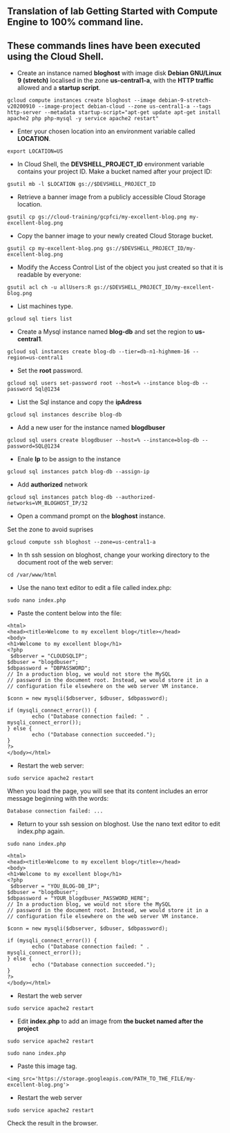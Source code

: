 ## Translation of lab Getting Started with Compute Engine to 100% command line.

## These commands lines have been executed using the Cloud Shell.

- Create an instance named **bloghost** with image disk **Debian GNU/Linux 9 (stretch)** localised in the zone **us-central1-a**, with the **HTTP traffic** allowed and a **startup script**.

`gcloud compute instances create bloghost --image debian-9-stretch-v20200910 --image-project debian-cloud --zone us-central1-a --tags http-server --metadata startup-script="apt-get update apt-get install apache2 php php-mysql -y service apache2 restart"`

- Enter your chosen location into an environment variable called **LOCATION**.

`export LOCATION=US`

- In Cloud Shell, the **DEVSHELL_PROJECT_ID** environment variable contains your project ID. Make a bucket named after your project ID:

`gsutil mb -l $LOCATION gs://$DEVSHELL_PROJECT_ID`

- Retrieve a banner image from a publicly accessible Cloud Storage location.

`gsutil cp gs://cloud-training/gcpfci/my-excellent-blog.png my-excellent-blog.png`

- Copy the banner image to your newly created Cloud Storage bucket.

`gsutil cp my-excellent-blog.png gs://$DEVSHELL_PROJECT_ID/my-excellent-blog.png`

- Modify the Access Control List of the object you just created so that it is readable by everyone:

`gsutil acl ch -u allUsers:R gs://$DEVSHELL_PROJECT_ID/my-excellent-blog.png`

- List machines type.

`gcloud sql tiers list`

- Create a Mysql instance named **blog-db** and set the region to **us-central1**.

`gcloud sql instances create blog-db --tier=db-n1-highmem-16 --region=us-central1`

- Set the **root** password.

`gcloud sql users set-password root --host=% --instance blog-db --password Sql@1234`

- List the Sql instance and copy the **ipAdress**

`gcloud sql instances describe blog-db`

- Add a new user for the instance named **blogdbuser**

`gcloud sql users create blogdbuser --host=% --instance=blog-db --password=SQL@1234`

- Enale **Ip** to be assign to the instance

`gcloud sql instances patch blog-db --assign-ip`

- Add **authorized** network

`gcloud sql instances patch blog-db --authorized-networks=VM_BLOGHOST_IP/32`

- Open a command prompt on the **bloghost** instance.

Set the zone to avoid suprises

`gcloud compute ssh bloghost --zone=us-central1-a`

- In th ssh session on bloghost, change your working directory to the document root of the web server:

`cd /var/www/html`

- Use the nano text editor to edit a file called index.php:

`sudo nano index.php`

- Paste the content below into the file:

```
<html>
<head><title>Welcome to my excellent blog</title></head>
<body>
<h1>Welcome to my excellent blog</h1>
<?php
 $dbserver = "CLOUDSQLIP";
$dbuser = "blogdbuser";
$dbpassword = "DBPASSWORD";
// In a production blog, we would not store the MySQL
// password in the document root. Instead, we would store it in a
// configuration file elsewhere on the web server VM instance.

$conn = new mysqli($dbserver, $dbuser, $dbpassword);

if (mysqli_connect_error()) {
        echo ("Database connection failed: " . mysqli_connect_error());
} else {
        echo ("Database connection succeeded.");
}
?>
</body></html>
```
- Restart the web server:

`sudo service apache2 restart`

When you load the page, you will see that its content includes an error message beginning with the words:

```
Database connection failed: ...
```

- Return to your ssh session on bloghost. Use the nano text editor to edit index.php again.

`sudo nano index.php`

```
<html>
<head><title>Welcome to my excellent blog</title></head>
<body>
<h1>Welcome to my excellent blog</h1>
<?php
 $dbserver = "YOU_BLOG-DB_IP";
$dbuser = "blogdbuser";
$dbpassword = "YOUR_blogdbuser_PASSWORD_HERE";
// In a production blog, we would not store the MySQL
// password in the document root. Instead, we would store it in a
// configuration file elsewhere on the web server VM instance.

$conn = new mysqli($dbserver, $dbuser, $dbpassword);

if (mysqli_connect_error()) {
        echo ("Database connection failed: " . mysqli_connect_error());
} else {
        echo ("Database connection succeeded.");
}
?>
</body></html>
```

- Restart the web server

`sudo service apache2 restart`

- Edit **index.php** to add an image from **the bucket named after the project**

`sudo service apache2 restart`

`sudo nano index.php`

- Paste this image tag.

`<img src='https://storage.googleapis.com/PATH_TO_THE_FILE/my-excellent-blog.png'>`

- Restart the web server

`sudo service apache2 restart`

Check the result in the browser.